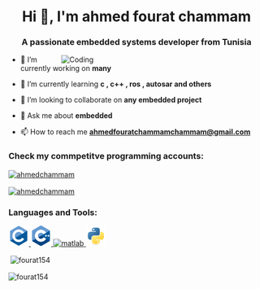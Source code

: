 <h1 align="center">Hi 👋, I'm ahmed fourat chammam</h1>
<h3 align="center">A passionate embedded systems developer from Tunisia</h3>


<img align="right" alt="Coding" width="400" src="https://i.pinimg.com/originals/81/17/8b/81178b47a8598f0c81c4799f2cdd4057.gif">

- 🔭 I’m currently working on **many**

- 🌱 I’m currently learning **c , c++ , ros , autosar and others**

- 👯 I’m looking to collaborate on **any embedded project**

- 💬 Ask me about **embedded**

- 📫 How to reach me **ahmedfouratchammamchammam@gmail.com**

<h3 align="left">Check my commpetitve programming accounts:</h3>
<p align="left">
<a href="https://codeforces.com/profile/ahmedchammam" target="blank"><img align="center" src="https://raw.githubusercontent.com/rahuldkjain/github-profile-readme-generator/master/src/images/icons/Social/codeforces.svg" alt="ahmedchammam" height="30" width="40" /></a>
</p>

<p align="left">
<a href="https://www.hackerrank.com/profile/ahmedchammam30" target="blank"><img align="center" src="https://github.com/FortAwesome/Font-Awesome/blob/6.x/svgs/brands/hackerrank.svg" alt="ahmedchammam" height="30" width="100" /></a>
</p>

<h3 align="left">Languages and Tools:</h3>
<p align="left"> <a href="https://www.cprogramming.com/" target="_blank" rel="noreferrer"> <img src="https://raw.githubusercontent.com/devicons/devicon/master/icons/c/c-original.svg" alt="c" width="40" height="40"/> </a> <a href="https://www.w3schools.com/cpp/" target="_blank" rel="noreferrer"> <img src="https://raw.githubusercontent.com/devicons/devicon/master/icons/cplusplus/cplusplus-original.svg" alt="cplusplus" width="40" height="40"/> </a> <a href="https://www.mathworks.com/" target="_blank" rel="noreferrer"> <img src="https://upload.wikimedia.org/wikipedia/commons/2/21/Matlab_Logo.png" alt="matlab" width="40" height="40"/> </a> <a href="https://www.python.org" target="_blank" rel="noreferrer"> <img src="https://raw.githubusercontent.com/devicons/devicon/master/icons/python/python-original.svg" alt="python" width="40" height="40"/> </a> </p>

<p>&nbsp;<img align="center" src="https://github-readme-stats.vercel.app/api?username=fourat154&show_icons=true&locale=en" alt="fourat154" /></p>

<p><img align="center" src="https://github-readme-streak-stats.herokuapp.com/?user=fourat154&" alt="fourat154" /></p>
